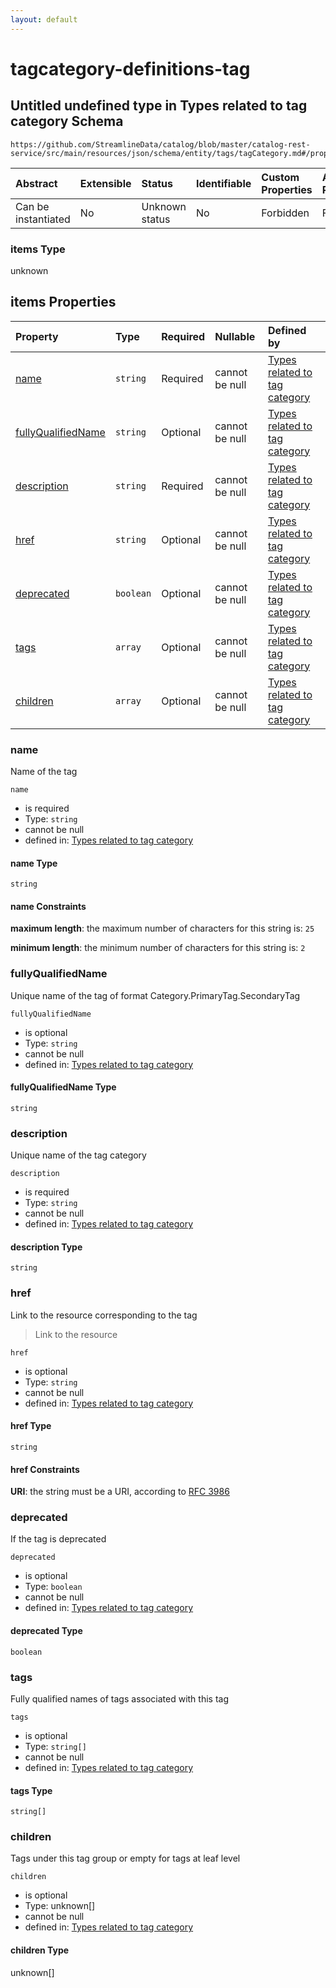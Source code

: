 ```yaml
---
layout: default
---
```


# tagcategory-definitions-tag

## Untitled undefined type in Types related to tag category Schema

```text
https://github.com/StreamlineData/catalog/blob/master/catalog-rest-service/src/main/resources/json/schema/entity/tags/tagCategory.md#/properties/children/items
```

| Abstract | Extensible | Status | Identifiable | Custom Properties | Additional Properties | Access Restrictions | Defined In |
| :--- | :--- | :--- | :--- | :--- | :--- | :--- | :--- |
| Can be instantiated | No | Unknown status | No | Forbidden | Forbidden | none | [tagCategory.json\*](tagcategory.md) |

### items Type

unknown

## items Properties

| Property | Type | Required | Nullable | Defined by |
| :--- | :--- | :--- | :--- | :--- |
| [name](tagcategory-definitions-tag.md#name) | `string` | Required | cannot be null | [Types related to tag category](tagcategory-definitions-tagname.md) |
| [fullyQualifiedName](tagcategory-definitions-tag.md#fullyqualifiedname) | `string` | Optional | cannot be null | [Types related to tag category](tagcategory-definitions-tag-properties-fullyqualifiedname.md) |
| [description](tagcategory-definitions-tag.md#description) | `string` | Required | cannot be null | [Types related to tag category](tagcategory-definitions-tag-properties-description.md) |
| [href](tagcategory-definitions-tag.md#href) | `string` | Optional | cannot be null | [Types related to tag category](../../Types/Common/common-definitions-href.md) |
| [deprecated](tagcategory-definitions-tag.md#deprecated) | `boolean` | Optional | cannot be null | [Types related to tag category](tagcategory-definitions-tag-properties-deprecated.md) |
| [tags](tagcategory-definitions-tag.md#tags) | `array` | Optional | cannot be null | [Types related to tag category](tagcategory-definitions-tag-properties-tags.md) |
| [children](tagcategory-definitions-tag.md#children) | `array` | Optional | cannot be null | [Types related to tag category](tagcategory-definitions-tag-properties-children.md) |

### name

Name of the tag

`name`

* is required
* Type: `string`
* cannot be null
* defined in: [Types related to tag category](tagcategory-definitions-tagname.md)

#### name Type

`string`

#### name Constraints

**maximum length**: the maximum number of characters for this string is: `25`

**minimum length**: the minimum number of characters for this string is: `2`

### fullyQualifiedName

Unique name of the tag of format Category.PrimaryTag.SecondaryTag

`fullyQualifiedName`

* is optional
* Type: `string`
* cannot be null
* defined in: [Types related to tag category](tagcategory-definitions-tag-properties-fullyqualifiedname.md)

#### fullyQualifiedName Type

`string`

### description

Unique name of the tag category

`description`

* is required
* Type: `string`
* cannot be null
* defined in: [Types related to tag category](tagcategory-definitions-tag-properties-description.md)

#### description Type

`string`

### href

Link to the resource corresponding to the tag

> Link to the resource

`href`

* is optional
* Type: `string`
* cannot be null
* defined in: [Types related to tag category](../../Types/Common/common-definitions-href.md)

#### href Type

`string`

#### href Constraints

**URI**: the string must be a URI, according to [RFC 3986](https://tools.ietf.org/html/rfc3986)

### deprecated

If the tag is deprecated

`deprecated`

* is optional
* Type: `boolean`
* cannot be null
* defined in: [Types related to tag category](tagcategory-definitions-tag-properties-deprecated.md)

#### deprecated Type

`boolean`

### tags

Fully qualified names of tags associated with this tag

`tags`

* is optional
* Type: `string[]`
* cannot be null
* defined in: [Types related to tag category](tagcategory-definitions-tag-properties-tags.md)

#### tags Type

`string[]`

### children

Tags under this tag group or empty for tags at leaf level

`children`

* is optional
* Type: unknown\[\]
* cannot be null
* defined in: [Types related to tag category](tagcategory-definitions-tag-properties-children.md)

#### children Type

unknown\[\]

